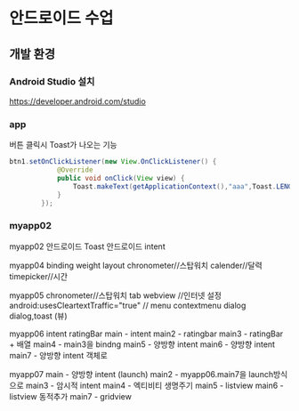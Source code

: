 # 안드로이드 수업
## 개발 환경
### Android Studio 설치
https://developer.android.com/studio  

### app
버튼 클릭시 Toast가 나오는 기능
```java
btn1.setOnClickListener(new View.OnClickListener() {
            @Override
            public void onClick(View view) {
                Toast.makeText(getApplicationContext(),"aaa",Toast.LENGTH_LONG).show();
            }
        });
```
### myapp02
myapp02
안드로이드 Toast
안드로이드 intent



myapp04
binding
weight
layout
chronometer//스탑워치
calender//달력
timepicker//시간

myapp05
chronometer//스탑워치
tab
webview 
//인터넷 설정
	<uses-permission android:name="android.permission.INTERNET"/>
	android:usesCleartextTraffic="true"
//
menu
contextmenu
dialog
dialog,toast (뷰)

myapp06
intent
ratingBar
main - intent
main2 - ratingbar
main3 - ratingBar + 배열
main4 - main3을 bindng
main5 - 양방향 intent
main6 - 양방향 intent
main7 - 양방향 intent 객체로

myapp07
main - 양방향 intent (launch)
main2 - myapp06.main7을 launch방식으로
main3 - 암시적 intent
main4 - 엑티비티 생명주기
main5 - listview
main6 - listview 동적추가
main7 - gridview
